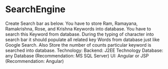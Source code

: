 # SearchEngine
Create Search bar as below. You have to store Ram, Ramayana, Ramakrishna, Rose, and Krishna Keywords into database. You have to search this Keyword from database. During the typing of character into search bar it should populate all related key Words from database just like Google Search.  Also Store the number of counts particular keyword is searched into database. Technology:  Backend: J2EE Technology  Database: any Database (Recommendation:  MS SQL Server)  UI: Angular or JSP (Recommendation:  Angular)

